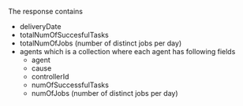 The response contains
* deliveryDate
* totalNumOfSuccesfulTasks
* totalNumOfJobs (number of distinct jobs per day)
* agents which is a collection where each agent has following fields<br/>
  * agent
  * cause
  * controllerId
  * numOfSuccessfulTasks
  * numOfJobs (number of distinct jobs per day)
